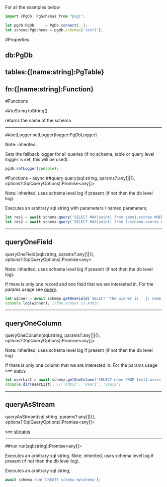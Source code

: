 For all the examples below 
```js
import {PgDb, PgSchema} from "pogi";

let pgdb:PgDb     = PgDb.connect(..);
let schema:PgSchema = pgdb.schemas['test1'];  
```
#Properties
## <span class="def">db:</span><span class="type">PgDb</span>
## <span class="def">tables:</span><span class="type">{[name:string]:PgTable}</span>
## <span class="def">fn:</span><span class="type">{[name:string]:Function}</span>

#Functions

##toString
<span class="def"><span class="func">toString</span>()</span>

returns the name of the schema

---
##setLogger
<span class="def"><span class="func">setLogger</span>(logger:<span class="type">PgDbLogger</span>) </span>

Note: inherited.

Sets the fallback logger for all queries (if no schema, table or query level logger is set, this will be used).
```js
pgdb.setLogger(console);
```

#Functions - async
##query
<span class="def"><span class="func">query</span>(sql:<span class="type">string</span>, params?:<span class="type">any[]|{}</span>, options?:<span class="type">SqlQueryOptions</span>):Promise&lt;<span class="type">any[]</span>&gt;</span>

<a name="query"></a>
Note: inherited, uses schema level log if present (if not then the db level log).

Executes an arbitrary sql string with parameters / named parameters;
```js
let res1 = await schema.query('SELECT MAX(point) from game1.scores WHERE name=$1 ', ['player1']);
let res2 = await schema.query('SELECT MAX(point) from !:schema.scores WHERE name=:name ', {schema:'game1', name:'player1'});
```

---
## queryOneField
<span class="def"><span class="func">queryOneField</span>(sql:<span class="type">string</span>, params?:<span class="type">any[]|{}</span>, options?:<span class="type">SqlQueryOptions</span>):Promise&lt;<span class="type">any</span>&gt;</span>

Note: inherited, uses schema level log if present (if not then the db level log).

If there is only one record and one field that we are interested in. For the params usage see [query](#query).
```js
let winner = await schema.getOneField(`SELECT 'The winner is ' || name FROM test1.users LIMIT 1`);
console.log(winner); //The winner is Admin
```

---
## queryOneColumn
<span class="def"><span class="func">queryOneColumn</span>(sql:<span class="type">string</span>, params?:<span class="type">any[]|{}</span>, options?:<span class="type">SqlQueryOptions</span>):Promise&lt;<span class="type">any[]</span>&gt;</span>

Note: inherited, uses schema level log if present (if not then the db level log).

If there is only one column that we are interested in. For the params usage see [query](#query).
```js
let userList = await schema.getOneColumn('SELECT name FROM test1.users');
console.dir(userList); //['Admin', 'User1', 'User2']
```

---
## queryAsStream
<span class="def"><span class="func">queryAsStream</span>(sql:<span class="type">string</span>, params?:<span class="type">any[]|{}</span>, options?:<span class="type">SqlQueryOptions</span>):Promise&lt;<span class="type">any[]</span>&gt;</span>

see [streams](/streams)

---
##run
<span class="def"><span class="func">run</span>(sql:<span class="type">string</span>):Promise&lt;<span class="type">any[]</span>&gt;</span>

Executes an arbitrary sql string.
Note: inherited, uses schema level log if present (if not then the db level log).

Executes an arbitrary sql string;
```js
await schema.run('CREATE schema myschema');
```

